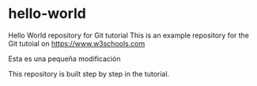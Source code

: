 # hello-world
Hello World repository for Git tutorial
This is an example repository for the Git tutoial on https://www.w3schools.com

Esta es una pequeña modificación

This repository is built step by step in the tutorial.